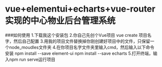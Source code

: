 # vue+elementui+echarts+vue-router实现的中心物业后台管理系统


###如何使用
1.下载我这个安装包
2.你自己先创个Vue项目
  vue create 项目名字，然后自己配置
3.用我的项目文件替换掉你刚创建好项目中的文件，只保留一个node_moudles文件夹
4.在你项目名字文件夹里输入cmd，然后输入以下命令安装
  npm install --save element-ui
  npm install --save echarts
5.打开终端，输入npm run serve运行项目
